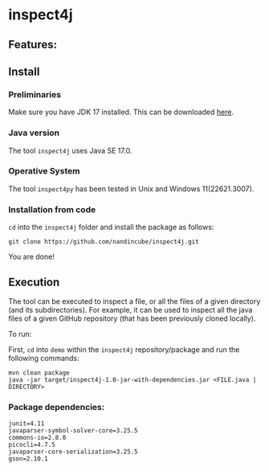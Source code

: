 # inspect4j

## Features:


## Install

### Preliminaries

Make sure you have JDK 17 installed. This can be downloaded [here](https://www.oracle.com/java/technologies/downloads/#java17).

### Java version
The tool `inspect4j` uses Java SE 17.0. 

### Operative System
The tool `inspect4py` has been tested in Unix and Windows 11(22621.3007).

### Installation from code

`cd` into the `inspect4j` folder and install the package as follows:

```
git clone https://github.com/nandincube/inspect4j.git

```
You are done!

## Execution

The tool can be executed to inspect a file, or all the files of a given directory (and its subdirectories).
For example, it can be used to inspect all the java files of a given GitHub repository (that has been previously cloned locally).

To run:

First, `cd` into `demo` within the `inspect4j` repository/package and run the following commands:

```
mvn clean package
java -jar target/inspect4j-1.0-jar-with-dependencies.jar <FILE.java | DIRECTORY>
```

### Package dependencies:
```
junit=4.11
javaparser-symbol-solver-core=3.25.5
commons-io=2.8.0
picocli=4.7.5
javaparser-core-serialization=3.25.5
gson=2.10.1

```
